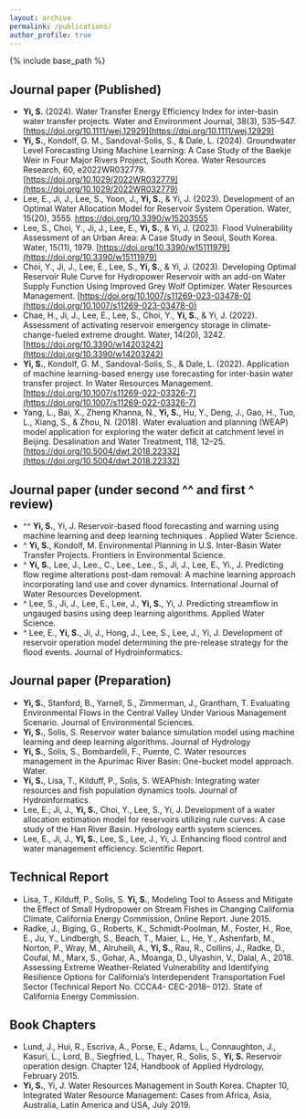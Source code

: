 ```yaml
---
layout: archive
permalink: /publications/
author_profile: true
---
```


{% include base_path %}

## Journal paper (Published)
* **Yi, S.** (2024). Water Transfer Energy Efficiency Index for inter-basin water transfer projects. Water and Environment Journal, 38(3), 535–547.[https://doi.org/10.1111/wej.12929](https://doi.org/10.1111/wej.12929) 
* **Yi, S.**, Kondolf, G. M., Sandoval-Solis, S., & Dale, L. (2024). Groundwater Level Forecasting Using Machine Learning: A Case Study of the Baekje Weir in Four Major Rivers Project, South Korea. Water Resources Research, 60, e2022WR032779. [https://doi.org/10.1029/2022WR032779](https://doi.org/10.1029/2022WR032779) 
* Lee, E., Ji, J., Lee, S., Yoon, J., **Yi, S.**, & Yi, J. (2023). Development of an Optimal Water Allocation Model for Reservoir System Operation. Water, 15(20), 3555. https://doi.org/10.3390/w15203555
* Lee, S., Choi, Y., Ji, J., Lee, E., **Yi, S.**, & Yi, J. (2023). Flood Vulnerability Assessment of an Urban Area: A Case Study in Seoul, South Korea. Water, 15(11), 1979. [https://doi.org/10.3390/w15111979](https://doi.org/10.3390/w15111979) 
* Choi, Y., Ji, J., Lee, E., Lee, S., **Yi, S.**, & Yi, J. (2023). Developing Optimal Reservoir Rule Curve for Hydropower Reservoir with an add-on Water Supply Function Using Improved Grey Wolf Optimizer. Water Resources Management. [https://doi.org/10.1007/s11269-023-03478-0](https://doi.org/10.1007/s11269-023-03478-0) 
* Chae, H., Ji, J., Lee, E., Lee, S., Choi, Y., **Yi, S.**, & Yi, J. (2022). Assessment of activating reservoir emergency storage in climate-change-fueled extreme drought. Water, 14(20), 3242. [https://doi.org/10.3390/w14203242](https://doi.org/10.3390/w14203242) 
* **Yi, S.**, Kondolf, G. M., Sandoval-Solis, S., & Dale, L. (2022). Application of machine learning-based energy use forecasting for inter-basin water transfer project. In Water Resources Management. [https://doi.org/10.1007/s11269-022-03326-7](https://doi.org/10.1007/s11269-022-03326-7) 
* Yang, L., Bai, X., Zheng Khanna, N., **Yi, S.**, Hu, Y., Deng, J., Gao, H., Tuo, L., Xiang, S., & Zhou, N. (2018). Water evaluation and planning (WEAP) model application for exploring the water deficit at catchment level in Beijing. Desalination and Water Treatment, 118, 12–25. [https://doi.org/10.5004/dwt.2018.22332](https://doi.org/10.5004/dwt.2018.22332) 

## Journal paper (under second ^^ and first ^ review)
*	^^ **Yi, S.**, Yi, J. Reservoir-based flood forecasting and warning using machine learning and deep learning techniques . Applied Water Science.
*	^ **Yi, S.**, Kondolf, M. Environmental Planning in U.S. Inter-Basin Water Transfer Projects. Frontiers in Environmental Science.
*	^ **Yi, S.**, Lee, J., Lee., C., Lee., Lee., S., Ji, J., Lee, E., Yi., J. Predicting flow regime alterations post-dam removal: A machine learning approach incorporating land use and cover dynamics. International Journal of Water Resources Development.
*	^ Lee, S., Ji, J., Lee, E., Lee, J., **Yi, S.**, Yi, J. Predicting streamflow in ungauged basins using deep learning algorithms. Applied Water Science.
*	^ Lee, E., **Yi, S.**, Ji, J., Hong, J., Lee, S., Lee, J., Yi, J. Development of reservoir operation model determining the pre-release strategy for the flood events. Journal of Hydroinformatics.
  
## Journal paper (Preparation)
*	**Yi, S.**, Stanford, B., Yarnell, S., Zimmerman, J., Grantham, T. Evaluating Environmental Flows in the Central Valley Under Various Management Scenario. Journal of Environmental Sciences. 
*	**Yi, S.**, Solis, S. Reservoir water balance simulation model using machine learning and deep learning algorithms. Journal of Hydrology
*	**Yi, S.**, Solis, S., Bombardelli, F., Puente, C. Water resources management in the Apurímac River Basin: One-bucket model approach. Water.
*	**Yi, S.**, Lisa, T., Kilduff, P., Solis, S. WEAPhish: Integrating water resources and fish population dynamics tools. Journal of Hydroinformatics.
*	Lee, E.; Ji, J., **Yi, S.**, Choi, Y., Lee, S., Yi, J. Development of a water allocation estimation model for reservoirs utilizing rule curves: A case study of the Han River Basin. Hydrology earth system sciences.
*	Lee, E., Ji, J., **Yi, S.**, Lee, S., Lee, J., Yi, J. Enhancing flood control and water management efficiency. Scientific Report.
  
## Technical Report 
*	Lisa, T., Kilduff, P., Solis, S. **Yi, S.**, Modeling Tool to Assess and Mitigate the Effect of Small Hydropower on Stream Fishes in Changing California Climate, California Energy Commission, Online Report. June 2015.
*	Radke, J., Biging, G., Roberts, K., Schmidt-Poolman, M., Foster, H., Roe, E., Ju, Y., Lindbergh, S., Beach, T., Maier, L., He, Y., Ashenfarb, M., Norton, P., Wray, M., Alruheili, A., **Yi, S.**, Rau, R., Collins, J., Radke, D., Coufal, M., Marx, S., Gohar, A., Moanga, D., Ulyashin, V., Dalal, A., 2018. Assessing Extreme Weather-Related Vulnerability and Identifying Resilience Options for California’s Interdependent Transportation Fuel Sector (Technical Report No. CCCA4- CEC-2018– 012). State of California Energy Commission.

## Book Chapters
* Lund, J., Hui, R., Escriva, A., Porse, E., Adams, L., Connaughton, J., Kasuri, L., Lord, B., Siegfried, L., Thayer, R., Solis, S., **Yi, S.** Reservoir operation design. Chapter 124, Handbook of Applied Hydrology, February 2015. 
* **Yi, S.**, Yi, J. Water Resources Management in South Korea. Chapter 10, Integrated Water Resource Management: Cases from Africa, Asia, Australia, Latin America and USA, July 2019. 
